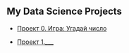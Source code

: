 ## My Data Science Projects


* [Проект 0. Игра: Угадай число](https://github.com/folderfor/data_science_projects/tree/main/project0)

* [Проект 1.___](___)

